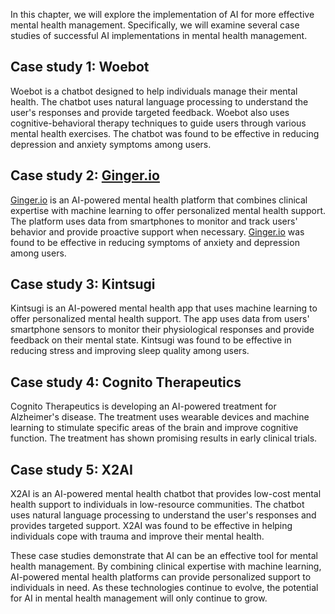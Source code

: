 

In this chapter, we will explore the implementation of AI for more effective mental health management. Specifically, we will examine several case studies of successful AI implementations in mental health management.

Case study 1: Woebot
--------------------

Woebot is a chatbot designed to help individuals manage their mental health. The chatbot uses natural language processing to understand the user's responses and provide targeted feedback. Woebot also uses cognitive-behavioral therapy techniques to guide users through various mental health exercises. The chatbot was found to be effective in reducing depression and anxiety symptoms among users.

Case study 2: [Ginger.io](http://Ginger.io)
-------------------------------------------

[Ginger.io](http://Ginger.io) is an AI-powered mental health platform that combines clinical expertise with machine learning to offer personalized mental health support. The platform uses data from smartphones to monitor and track users' behavior and provide proactive support when necessary. [Ginger.io](http://Ginger.io) was found to be effective in reducing symptoms of anxiety and depression among users.

Case study 3: Kintsugi
----------------------

Kintsugi is an AI-powered mental health app that uses machine learning to offer personalized mental health support. The app uses data from users' smartphone sensors to monitor their physiological responses and provide feedback on their mental state. Kintsugi was found to be effective in reducing stress and improving sleep quality among users.

Case study 4: Cognito Therapeutics
----------------------------------

Cognito Therapeutics is developing an AI-powered treatment for Alzheimer's disease. The treatment uses wearable devices and machine learning to stimulate specific areas of the brain and improve cognitive function. The treatment has shown promising results in early clinical trials.

Case study 5: X2AI
------------------

X2AI is an AI-powered mental health chatbot that provides low-cost mental health support to individuals in low-resource communities. The chatbot uses natural language processing to understand the user's responses and provides targeted support. X2AI was found to be effective in helping individuals cope with trauma and improve their mental health.

These case studies demonstrate that AI can be an effective tool for mental health management. By combining clinical expertise with machine learning, AI-powered mental health platforms can provide personalized support to individuals in need. As these technologies continue to evolve, the potential for AI in mental health management will only continue to grow.
